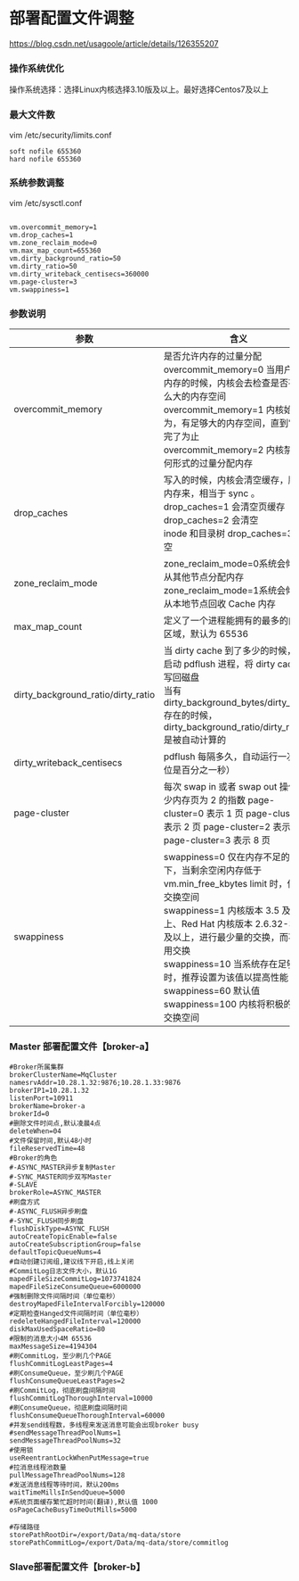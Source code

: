 # 部署配置文件调整

https://blog.csdn.net/usagoole/article/details/126355207

### 操作系统优化

操作系统选择：选择Linux内核选择3.10版及以上。最好选择Centos7及以上

### 最大文件数

vim /etc/security/limits.conf

```
soft nofile 655360
hard nofile 655360
```

### 系统参数调整

vim /etc/sysctl.conf

```

vm.overcommit_memory=1
vm.drop_caches=1
vm.zone_reclaim_mode=0
vm.max_map_count=655360
vm.dirty_background_ratio=50
vm.dirty_ratio=50
vm.dirty_writeback_centisecs=360000
vm.page-cluster=3
vm.swappiness=1
```

### 参数说明

| 参数                               | 含义                                                         |
| ---------------------------------- | ------------------------------------------------------------ |
| overcommit_memory                  | 是否允许内存的过量分配<br/>overcommit_memory=0 当用户申请内存的时候，内核会去检查是否有这么大的内存空间<br/>overcommit_memory=1 内核始终认为，有足够大的内存空间，直到它用完了为止<br/>overcommit_memory=2 内核禁止任何形式的过量分配内存 |
| drop_caches                        | 写入的时候，内核会清空缓存，腾出内存来，相当于 sync 。drop_caches=1 会清空页缓存<br/>drop_caches=2 会清空<br/>inode 和目录树 drop_caches=3 都清空 |
| zone_reclaim_mode                  | zone_reclaim_mode=0系统会倾向于从其他节点分配内存<br/>zone_reclaim_mode=1系统会倾向于从本地节点回收 Cache 内存 |
| max_map_count                      | 定义了一个进程能拥有的最多的内存区域，默认为 65536           |
| dirty_background_ratio/dirty_ratio | 当 dirty cache 到了多少的时候，就启动 pdflush 进程，将 dirty cache 写回磁盘<br/>当有 dirty_background_bytes/dirty_bytes 存在的时候，dirty_background_ratio/dirty_ratio 是被自动计算的 |
| dirty_writeback_centisecs          | pdflush 每隔多久，自动运行一次（单位是百分之一秒）           |
| page-cluster                       | 每次 swap in 或者 swap out 操作多少内存页为 2 的指数 page-cluster=0 表示 1 页 page-cluster=1 表示 2 页 page-cluster=2 表示 4 页 page-cluster=3 表示 8 页 |
| swappiness                         | swappiness=0 仅在内存不足的情况下，当剩余空闲内存低于 vm.min_free_kbytes limit 时，使用交换空间<br/>swappiness=1 内核版本 3.5 及以上、Red Hat 内核版本 2.6.32-303 及以上，进行最少量的交换，而不禁用交换<br/>swappiness=10 当系统存在足够内存时，推荐设置为该值以提高性能<br/>swappiness=60 默认值<br/>swappiness=100 内核将积极的使用交换空间 |

### Master 部署配置文件【broker-a】

```properties
#Broker所属集群
brokerClusterName=MqCluster
namesrvAddr=10.28.1.32:9876;10.28.1.33:9876
brokerIP1=10.28.1.32
listenPort=10911
brokerName=broker-a
brokerId=0
#删除文件时间点,默认凌晨4点
deleteWhen=04
#文件保留时间,默认48小时
fileReservedTime=48
#Broker的角色
#-ASYNC_MASTER异步复制Master
#-SYNC_MASTER同步双写Master
#-SLAVE
brokerRole=ASYNC_MASTER
#刷盘方式
#-ASYNC_FLUSH异步刷盘
#-SYNC_FLUSH同步刷盘
flushDiskType=ASYNC_FLUSH
autoCreateTopicEnable=false
autoCreateSubscriptionGroup=false
defaultTopicQueueNums=4
#自动创建订阅组,建议线下开启,线上关闭
#CommitLog日志文件大小，默认1G
mapedFileSizeCommitLog=1073741824
mapedFileSizeConsumeQueue=6000000
#强制删除文件间隔时间（单位毫秒）
destroyMapedFileIntervalForcibly=120000
#定期检查Hanged文件间隔时间（单位毫秒）
redeleteHangedFileInterval=120000
diskMaxUsedSpaceRatio=80
#限制的消息大小4M 65536
maxMessageSize=4194304
#刷CommitLog，至少刷几个PAGE
flushCommitLogLeastPages=4
#刷ConsumeQueue，至少刷几个PAGE
flushConsumeQueueLeastPages=2
#刷CommitLog，彻底刷盘间隔时间
flushCommitLogThoroughInterval=10000
#刷ConsumeQueue，彻底刷盘间隔时间
flushConsumeQueueThoroughInterval=60000
#并发send线程数，多线程来发送消息可能会出现broker busy
#sendMessageThreadPoolNums=1
sendMessageThreadPoolNums=32
#使用锁
useReentrantLockWhenPutMessage=true
#拉消息线程池数量
pullMessageThreadPoolNums=128
#发送消息线程等待时间，默认200ms
waitTimeMillsInSendQueue=5000
#系统页面缓存繁忙超时时间(翻译),默认值 1000
osPageCacheBusyTimeOutMills=5000

#存储路径
storePathRootDir=/export/Data/mq-data/store
storePathCommitLog=/export/Data/mq-data/store/commitlog
```

### Slave部署配置文件【broker-b】

```properties

```


